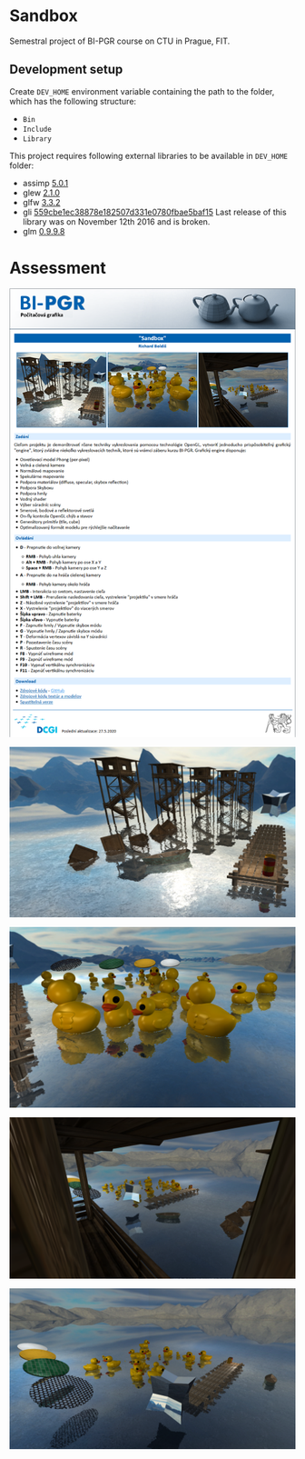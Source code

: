 # Sandbox

Semestral project of BI-PGR course on CTU in Prague, FIT.

## Development setup

Create `DEV_HOME` environment variable containing the path to the folder, which has the following structure:
- `Bin`
- `Include`
- `Library`

This project requires following external libraries to be available in `DEV_HOME` folder:
- assimp [5.0.1](https://github.com/assimp/assimp/releases/tag/v5.0.1)
- glew [2.1.0](https://github.com/nigels-com/glew/releases/tag/glew-2.1.0)
- glfw [3.3.2](https://github.com/glfw/glfw/releases/tag/3.3.2)
- gli [559cbe1ec38878e182507d331e0780fbae5baf15](https://github.com/g-truc/gli/tree/559cbe1ec38878e182507d331e0780fbae5baf15) Last release of this library was on November 12th 2016 and is broken.
- glm [0.9.9.8](https://github.com/g-truc/glm/releases/tag/0.9.9.8)


# Assessment

![Assessment](Images/assessment.png)

![Assessment](Images/screenshot1.png)

![Assessment](Images/screenshot2.png)

![Assessment](Images/screenshot3.png)

![Assessment](Images/screenshot4.png)
